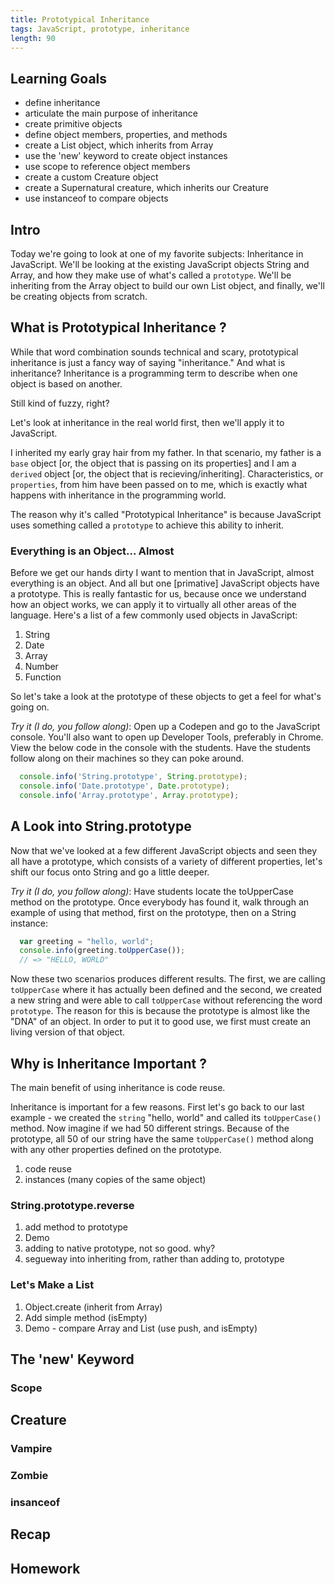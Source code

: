 ```yaml
---
title: Prototypical Inheritance
tags: JavaScript, prototype, inheritance
length: 90
---
```


## Learning Goals

* define inheritance
* articulate the main purpose of inheritance
* create primitive objects
* define object members, properties, and methods
* create a List object, which inherits from Array
* use the 'new' keyword to create object instances
* use scope to reference object members
* create a custom Creature object
* create a Supernatural creature, which inherits our Creature
* use instanceof to compare objects

## Intro

Today we're going to look at one of my favorite subjects: Inheritance in JavaScript. We'll be looking at the existing JavaScript objects String and Array, and how they make use of what's called a `prototype`. We'll be inheriting from the Array object to build our own List object, and finally, we'll be creating objects from scratch.

## What is Prototypical Inheritance ?

While that word combination sounds technical and scary, prototypical inheritance is just a fancy way of saying "inheritance." And what is inheritance? Inheritance is a programming term to describe when one object is based on another.

Still kind of fuzzy, right? 

Let's look at inheritance in the real world first, then we'll apply it to JavaScript.

I inherited my early gray hair from my father. In that scenario, my father is a `base` object [or, the object that is passing on its properties] and I am a `derived` object [or, the object that is recieving/inheriting]. Characteristics, or `properties`, from him have been passed on to me, which is exactly what happens with inheritance in the programming world.

The reason why it's called "Prototypical Inheritance" is because JavaScript uses something called a `prototype` to achieve this ability to inherit.

### Everything is an Object... Almost

Before we get our hands dirty I want to mention that in JavaScript, almost everything is an object. And all but one [primative] JavaScript objects have a prototype. This is really fantastic for us, because once we understand how an object works, we can apply it to virtually all other areas of the language. Here's a list of a few commonly used objects in JavaScript:

1. String
2. Date
3. Array
4. Number
5. Function

So let's take a look at the prototype of these objects to get a feel for what's going on.

*Try it (I do, you follow along)*: Open up a Codepen and go to the JavaScript console. You'll also want to open up Developer Tools, preferably in Chrome. View the below code in the console with the students. Have the students follow along on their machines so they can poke around.

```javascript
  console.info('String.prototype', String.prototype);
  console.info('Date.prototype', Date.prototype);
  console.info('Array.prototype', Array.prototype);
```

## A Look into String.prototype

Now that we've looked at a few different JavaScript objects and seen they all have a prototype, which consists of a variety of different properties, let's shift our focus onto String and go a little deeper.

*Try it (I do, you follow along)*: Have students locate the toUpperCase method on the prototype. Once everybody has found it, walk through an example of using that method, first on the prototype, then on a String instance:

```javascript
  var greeting = "hello, world";
  console.info(greeting.toUpperCase()); 
  // => "HELLO, WORLD"
```

Now these two scenarios produces different results. The first, we are calling `toUpperCase` where it has actually been defined and the second, we created a new string and were able to call `toUpperCase` without referencing the word `prototype`. The reason for this is because the prototype is almost like the "DNA" of an object. In order to put it to good use, we first must create an living version of that object.

## Why is Inheritance Important ?

The main benefit of using inheritance is code reuse.  

Inheritance is important for a few reasons. First let's go back to our last example - we created the `string` "hello, world" and called its `toUpperCase()` method. Now imagine if we had 50 different strings. Because of the prototype, all 50 of our string have the same `toUpperCase()` method along with any other properties defined on the prototype.

 1. code reuse
 2. instances (many copies of the same object)

### String.prototype.reverse

1. add method to prototype
2. Demo
3. adding to native prototype, not so good. why?
4. segueway into inheriting from, rather than adding to, prototype 

### Let's Make a List

1. Object.create (inherit from Array)
2. Add simple method (isEmpty)
3. Demo - compare Array and List (use push, and isEmpty)

## The 'new' Keyword

### Scope

## Creature

### Vampire

### Zombie

### insanceof

## Recap

## Homework


